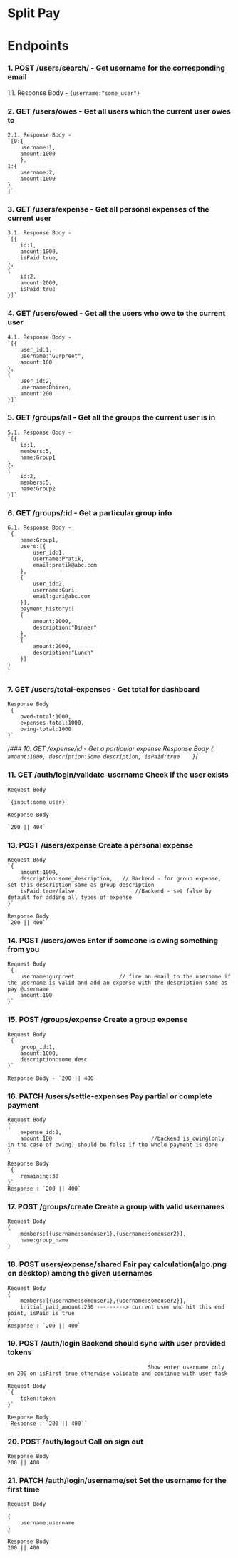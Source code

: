 # Split Pay

# Endpoints 

### 1. POST /users/search/ - Get username for the corresponding email
   1.1. Response Body -  `{username:"some_user"}`

### 2. GET /users/owes - Get all users which the current user owes to
    2.1. Response Body - 
    `[0:{
        username:1,
        amount:1000
        },
    1:{
        username:2,
        amount:1000
    } 
    ]`

### 3. GET /users/expense - Get all personal expenses of the current user
    3.1. Response Body - 
    `[{
        id:1,
        amount:1000,
        isPaid:true,
    },
    {
        id:2,
        amount:2000,
        isPaid:true
    }]`

### 4. GET /users/owed - Get all the users who owe to the current user
    4.1. Response Body - 
    `[{
        user_id:1,
        username:"Gurpreet",
        amount:100
    },
    {
        user_id:2,
        username:Dhiren,
        amount:200
    }]`

### 5. GET /groups/all - Get all the groups the current user is in
    5.1. Response Body - 
    `[{
        id:1,
        members:5,
        name:Group1        
    },
    {
        id:2,
        members:5,
        name:Group2
    }]`

### 6. GET /groups/:id - Get a particular group info
    6.1. Response Body - 
    `{
        name:Group1,
        users:[{
            user_id:1,
            username:Pratik,
            email:pratik@abc.com
        },
        {
            user_id:2,
            username:Guri,
            email:guri@abc.com
        }],
        payment_history:[
        {
            amount:1000,
            description:"Dinner"
        },
        {
            amount:2000,
            description:"Lunch"
        }]
    }
    `
### 7. GET /users/total-expenses - Get total for dashboard
    Response Body
    `{
        owed-total:1000,
        expenses-total:1000,
        owing-total:1000
    }`

/*### 10. GET /expense/id - Get a particular expense
    Response Body
    `{
        amount:1000,
        description:Some description,
        isPaid:true   
    }`*/
    
### 11. GET /auth/login/validate-username      Check if the user exists
    Request Body

    `{input:some_user}`

    Response Body 

    `200 || 404`


### 13. POST /users/expense       Create a personal expense
    
    Request Body
    `{
        amount:1000,
        description:some_description,   // Backend - for group expense, set this description same as group description  
        isPaid:true/false                   //Backend - set false by default for adding all types of expense
    }`

    Response Body 
    `200 || 400`

### 14. POST /users/owes                     Enter if someone is owing something from you 

    Request Body
    `{
        username:gurpreet,             // fire an email to the username if the username is valid and add an expense with the description same as pay @username  
        amount:100
    }`

### 15. POST /groups/expense             Create a group expense           
    Request Body
    `{
        group_id:1,
        amount:1000,
        description:some desc
    }`

    Response Body - `200 || 400` 

### 16. PATCH /users/settle-expenses           Pay partial or complete payment     
    Request Body
    {
        expense_id:1,
        amount:100                               //backend is_owing(only in the case of owing) should be false if the whole payment is done
    }

    Response Body
    `{
        remaining:30
    }`
    Response : `200 || 400`

### 17. POST /groups/create             Create a group with valid usernames
    Request Body
    {
        members:[{username:someuser1},{username:someuser2}],
        name:group_name
    }

### 18. POST users/expense/shared          Fair pay calculation(algo.png on desktop) among the given usernames
    Request Body 
    {
        members:[{username:someuser1},{username:someuser2}],
        initial_paid_amount:250 ---------> current user who hit this end point, isPaid is true
    }
    Response : `200 || 400`

### 19. POST /auth/login                     Backend should sync with user provided tokens
                                                Show enter username only on 200 on isFirst true otherwise validate and continue with user task

    Request Body
    `{
        token:token
    }`

    Response Body
    `Response : `200 || 400``


### 20. POST /auth/logout          Call on sign out
    Response Body
    200 || 400

### 21. PATCH /auth/login/username/set                Set the username for the first time
    Request Body
    `
    {
        username:username
    }
    `
    Response Body
    200 || 400               
